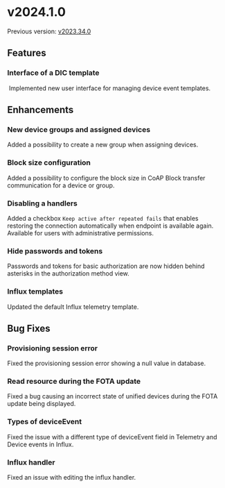 # v2024.1.0

Previous version: [v2023.34.0](v2023.34.0.md)

## Features

### Interface of a DIC template
 Implemented new user interface for managing device event templates.

## Enhancements

### New device groups and assigned devices
Added a possibility to create a new group when assigning devices.

### Block size configuration
Added a possibility to configure the block size in CoAP Block transfer communication for a device or group.

### Disabling a handlers
Added a checkbox `Keep active after repeated fails` that enables restoring the connection automatically when endpoint is available again. Available for users with administrative permissions.

### Hide passwords and tokens
Passwords and tokens for basic authorization are now hidden behind asterisks in the authorization method view.

### Influx templates
Updated the default Influx telemetry template.

## Bug Fixes

### Provisioning session error
Fixed the provisioning session error showing a null value in database.

### Read resource during the FOTA update
Fixed a bug causing an incorrect state of unified devices during the FOTA update being displayed.

### Types of deviceEvent 
Fixed the issue with a different type of deviceEvent field in Telemetry and Device events in Influx.

### Influx handler
Fixed an issue with editing the influx handler.
